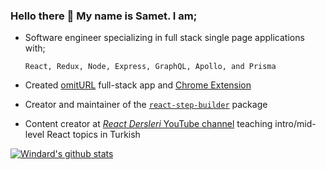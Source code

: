 ### Hello there 👋 My name is Samet. I am;

- Software engineer specializing in full stack single page applications with;<br />
 
    ```React, Redux, Node, Express, GraphQL, Apollo, and Prisma```
    
- Created [omitURL](https://omiturl.com) full-stack app and [Chrome Extension](https://chrome.google.com/webstore/detail/omiturl/dpcjidcjfkjmfgobplfiaofmebakhobc)

- Creator and maintainer of the [`react-step-builder`](https://www.npmjs.com/package/react-step-builder) package

- Content creator at [_React Dersleri_ YouTube channel](https://www.youtube.com/c/reactdersleri) teaching intro/mid-level React topics in Turkish

[![Windard's github stats](https://github-readme-stats.vercel.app/api?username=sametweb&show_icons=true&theme=dark)](https://github.com/sametweb)

<!--
**sametweb/sametweb** is a ✨ _special_ ✨ repository because its `README.md` (this file) appears on your GitHub profile.

Here are some ideas to get you started:

- 🔭 I’m currently working on ...
- 🌱 I’m currently learning ...
- 👯 I’m looking to collaborate on ...
- 🤔 I’m looking for help with ...
- 💬 Ask me about ...
- 📫 How to reach me: ...
- 😄 Pronouns: ...
- ⚡ Fun fact: ...
-->
